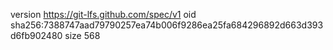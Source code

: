 version https://git-lfs.github.com/spec/v1
oid sha256:7388747aad79790257ea74b006f9286ea25fa684296892d663d393d6fb902480
size 568
